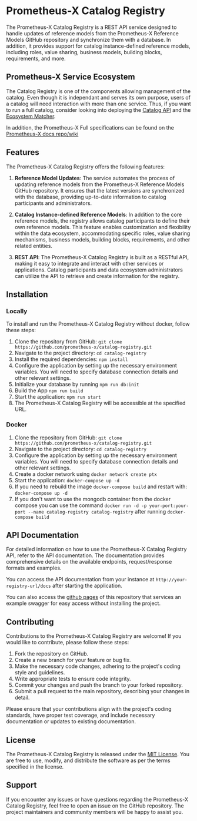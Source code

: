 # Prometheus-X Catalog Registry

The Prometheus-X Catalog Registry is a REST API service designed to handle updates of reference models from the Prometheus-X Reference Models GitHub repository and synchronize them with a database. In addition, it provides support for catalog instance-defined reference models, including roles, value sharing, business models, building blocks, requirements, and more.

## Prometheus-X Service Ecosystem

The Catalog Registry is one of the components allowing management of the catalog. Even though it is independant and serves its own purpose, users of a catalog will need interaction with more than one service. Thus, if you want to run a full catalog, consider looking into deploying the [Catalog API](https://github.com/Prometheus-X-association/catalog-api) and the [Ecosystem Matcher](https://github.com/Prometheus-X-association/ecosystem-matcher).

In addition, the Prometheus-X Full specifications can be found on the [Prometheus-X docs repo/wiki](https://github.com/Prometheus-X-association/docs/wiki/Prometheus%E2%80%90X-Building-Blocks:-Enabling-Secure-Data-Ecosystems-and-Consent%E2%80%90driven-Data-Sharing)

## Features

The Prometheus-X Catalog Registry offers the following features:

1. **Reference Model Updates**: The service automates the process of updating reference models from the Prometheus-X Reference Models GitHub repository. It ensures that the latest versions are synchronized with the database, providing up-to-date information to catalog participants and administrators.

2. **Catalog Instance-defined Reference Models**: In addition to the core reference models, the registry allows catalog participants to define their own reference models. This feature enables customization and flexibility within the data ecosystem, accommodating specific roles, value sharing mechanisms, business models, building blocks, requirements, and other related entities.

3. **REST API**: The Prometheus-X Catalog Registry is built as a RESTful API, making it easy to integrate and interact with other services or applications. Catalog participants and data ecosystem administrators can utilize the API to retrieve and create information for the registry.

## Installation
### Locally

To install and run the Prometheus-X Catalog Registry without docker, follow these steps:

1. Clone the repository from GitHub: `git clone https://github.com/prometheus-x/catalog-registry.git`
2. Navigate to the project directory: `cd catalog-registry`
3. Install the required dependencies: `npm install`
4. Configure the application by setting up the necessary environment variables. You will need to specify database connection details and other relevant settings.
5. Initialize your database by running `npm run db:init`
6. Build the App `npm run build`
7. Start the application: `npm run start`
8. The Prometheus-X Catalog Registry will be accessible at the specified URL.

### Docker
1. Clone the repository from GitHub: `git clone https://github.com/prometheus-x/catalog-registry.git`
2. Navigate to the project directory: `cd catalog-registry`
3. Configure the application by setting up the necessary environment variables. You will need to specify database connection details and other relevant settings.
4. Create a docker network using `docker network create ptx`
5. Start the application: `docker-compose up -d`
6. If you need to rebuild the image `docker-compose build` and restart with: `docker-compose up -d` 
7. If you don't want to use the mongodb container from the docker compose you can use the command `docker run -d -p your-port:your-port --name catalog-registry catalog-registry` after running `docker-compose build`

## API Documentation

For detailed information on how to use the Prometheus-X Catalog Registry API, refer to the API documentation. The documentation provides comprehensive details on the available endpoints, request/response formats and examples.

You can access the API documentation from your instance at `http://your-registry-url/docs` after starting the application.

You can also access the [github pages](https://prometheus-x-association.github.io/catalog-registry/) of this repository that services an example swagger for easy access without installing the project.

## Contributing

Contributions to the Prometheus-X Catalog Registry are welcome! If you would like to contribute, please follow these steps:

1. Fork the repository on GitHub.
2. Create a new branch for your feature or bug fix.
3. Make the necessary code changes, adhering to the project's coding style and guidelines.
4. Write appropriate tests to ensure code integrity.
5. Commit your changes and push the branch to your forked repository.
6. Submit a pull request to the main repository, describing your changes in detail.

Please ensure that your contributions align with the project's coding standards, have proper test coverage, and include necessary documentation or updates to existing documentation.

## License

The Prometheus-X Catalog Registry is released under the [MIT License](LICENSE). You are free to use, modify, and distribute the software as per the terms specified in the license.

## Support

If you encounter any issues or have questions regarding the Prometheus-X Catalog Registry, feel free to open an issue on the GitHub repository. The project maintainers and community members will be happy to assist you.
